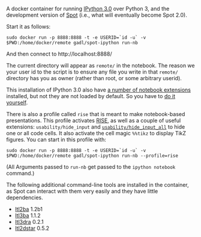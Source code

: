 A docker container for running [IPython 3.0](http://ipython.org/) over Python 3, and the development version of [Spot](https://gitlab.lrde.epita.fr/spot/spot) (i.e., what will eventually become Spot 2.0).

Start it as follows:

    sudo docker run -p 8888:8888 -t -e USERID=`id -u` -v $PWD:/home/docker/remote gadl/spot-ipython run-nb

And then connect to http://localhost:8888/

The current directory will appear as `remote/` in the notebook.  The reason we your user id to the script is to ensure any file you write in that `remote/` directory has you as owner (rather than root, or some arbitrary userid).

This installation of IPython 3.0 also have [a number of notebook extensions](https://github.com/ipython-contrib/IPython-notebook-extensions) installed, but not they are not loaded by default.  So you have to [do it yourself](https://github.com/ipython-contrib/IPython-notebook-extensions/wiki#interactive-loading-of-a-notebook-extension).

There is also a profile called `rise` that is meant to make notebook-based presentations.  This profile activates [RISE](https://github.com/damianavila/RISE), as well as a couple of useful extensions: `usability/hide_input` and [`usability/hide_input_all`](https://github.com/ipython-contrib/IPython-notebook-extensions/wiki/hide_input_all) to hide one or all code cells.  It also activate the cell magic `%%tikz` to display TikZ figures.   You can start in this profile with:

    sudo docker run -p 8888:8888 -t -e USERID=`id -u` -v $PWD:/home/docker/remote gadl/spot-ipython run-nb --profile=rise

(All Arguments passed to `run-nb` get passed to the `ipython notebook` command.)


The following additional command-line tools are installed in the container, as Spot can interact with them very easily and they have little dependencies.

- [ltl2ba](http://www.lsv.ens-cachan.fr/~gastin/ltl2ba/) 1.2b1
- [ltl3ba](http://sourceforge.net/projects/ltl3ba/) 1.1.2
- [ltl3dra](http://sourceforge.net/projects/ltl3dra/) 0.2.1
- [ltl2dstar](http://www.ltl2dstar.de/) 0.5.2
